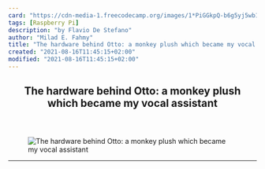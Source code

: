 ```yaml
---
card: "https://cdn-media-1.freecodecamp.org/images/1*PiGGkpQ-b6g5yj5wb1-fLQ.png"
tags: [Raspberry Pi]
description: "by Flavio De Stefano"
author: "Milad E. Fahmy"
title: "The hardware behind Otto: a monkey plush which became my vocal assistant"
created: "2021-08-16T11:45:15+02:00"
modified: "2021-08-16T11:45:15+02:00"
---
```

<div class="site-wrapper">
<main id="site-main" class="site-main outer">
<div class="inner">
<article class="post-full post tag-raspberry-pi tag-electronics tag-tech tag-ai tag-technology ">
<header class="post-full-header">
<h1 class="post-full-title">The hardware behind Otto: a monkey plush which became my vocal assistant</h1>
</header>
<figure class="post-full-image">
<picture>
<source media="(max-width: 700px)" sizes="1px" srcset="data:image/gif;base64,R0lGODlhAQABAIAAAAAAAP///yH5BAEAAAAALAAAAAABAAEAAAIBRAA7 1w">
<source media="(min-width: 701px)" sizes="(max-width: 800px) 400px,
(max-width: 1170px) 700px,
1400px" srcset="https://cdn-media-1.freecodecamp.org/images/1*PiGGkpQ-b6g5yj5wb1-fLQ.png 300w,
https://cdn-media-1.freecodecamp.org/images/1*PiGGkpQ-b6g5yj5wb1-fLQ.png 600w,
https://cdn-media-1.freecodecamp.org/images/1*PiGGkpQ-b6g5yj5wb1-fLQ.png 1000w,
https://cdn-media-1.freecodecamp.org/images/1*PiGGkpQ-b6g5yj5wb1-fLQ.png 2000w">
<img onerror="this.style.display='none'" src="https://cdn-media-1.freecodecamp.org/images/1*PiGGkpQ-b6g5yj5wb1-fLQ.png" alt="The hardware behind Otto: a monkey plush which became my vocal assistant">
</picture>
</figure>
<section class="post-full-content">
<div class="post-content medium-migrated-article">
</div>
<hr>
</section>
</article>
</div>
</main>
</div>
<!-- Google Tag Manager (noscript) -->
<!-- End Google Tag Manager (noscript) -->
